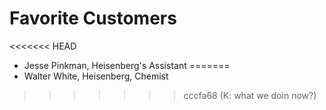 # Favorite Customers
<<<<<<< HEAD
* Jesse Pinkman, Heisenberg's Assistant
=======
* Walter White, Heisenberg, Chemist

>>>>>>> cccfa68 (K: what we doin now?)

